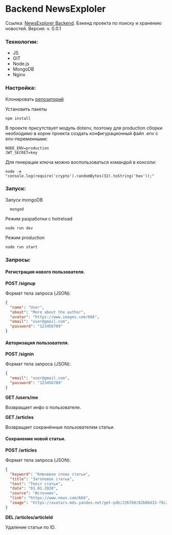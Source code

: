 # Backend NewsExploler

Ссылка: [NewsExplorer Backend](https://api.newsexp.ml/ "NewsExplorer Backend"). 
Бэкенд проекта по поиску и хранению новостей.
Версия: v. 0.0.1

### Технологии: 
- JS
- GIT
- Node.js
- MongoDB
- Nginx

### Настройка:

Клонировать [репозиторий](https://github.com/InInferno/news-explorer-api.git)

Установить пакеты

    npm install
    
В проекте присутствует модуль dotenv, поэтому для production сборки необходимо в корне проекта создать конфигурационный файл .env с env-переменными:

    NODE_ENV=production
    JWT_SECRET=key

Для генерации ключа можно воспользоваться командой в консоли:

    node -e "console.log(require('crypto').randomBytes(32).toString('hex'));"

### Запуск:

Запуск mongoDB

      mongod
      
Режим разработки с hotreload

    node run dev
    
Режим production

    node run start

### Запросы:

#### Регистрация нового пользователя.
**POST /signup**

Формат тела запроса (JSON):
```json
{
  "name": "User",
  "about": "More about the author",
  "avatar": "https://www.images.com/666",
  "email": "user@gmail.com",
  "password": "123456789"
}
```


#### Авторизация пользователя.
**POST /signin**

Формат тела запроса (JSON):
```json
{
  "email": "user@gmail.com",
  "password": "123456789"
}
```


**GET /users/me**

Возвращает инфо о пользователе.


**GET /articles**

Возвращает сохранённые пользователем статьи.


#### Сохранение новой статьи.

**POST /articles**

Формат тела запроса (JSON):
```json
{
  "keyword": "Ключевое слово статьи",
  "title": "Заголовок статьи",
  "text": "Текст статьи",
  "date": "01.01.2020",
  "source": "Источник",
  "link": "https://www.news.com/666",
  "image": "https://avatars.mds.yandex.net/get-pdb/236760/82b06d33-f9c2-4066-9565-6da432bae2c5/orig"
}
```


**DEL /articles/articleId**

Удаление статьи по ID.
